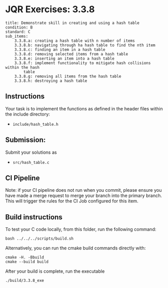# JQR Exercises: 3.3.8

```
title: Demonstrate skill in creating and using a hash table
condition: B
standard: C
sub_items:
    3.3.8.a: creating a hash table with n number of items
    3.3.8.b: navigating through ha hash table to find the nth item
    3.3.8.c: finding an item in a hash table
    3.3.8.d: removing selected items from a hash table
    3.3.8.e: inserting an item into a hash table
    3.3.8.f: implement functionality to mitigate hash collisions within the hash
        table
    3.3.8.g: removing all items from the hash table
    3.3.8.h: destroying a hash table
```

## Instructions


Your task is to implement the functions as defined in the header files within the include directory:
* `include/hash_table.h`


## Submission: 

Submit your solutions as
* `src/hash_table.c`
          

## CI Pipeline

Note: if your CI pipeline does not run when you commit, please ensure you have made a merge request to merge
your branch into the primary branch. This will trigger the rules for the CI Job configured for this item.

## Build instructions 

To test your C code locally, from this folder, run the following command:

```
bash ../../../scripts/build.sh
```

Alternatively, you can run the cmake build commands directly with:

```
cmake -H. -Bbuild
cmake --build build
```

After your build is complete, run the executable

```
./build/3.3.8_exe
```

